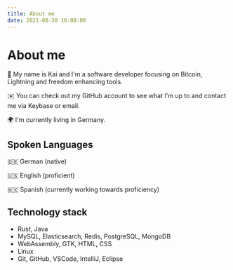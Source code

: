 ```yaml
---
title: About me
date: 2021-08-30 16:00:00
---
```



# About me

🌋 My name is Kai and I'm a software developer focusing on Bitcoin, Lightning and freedom enhancing tools.

✉️ You can check out my GitHub account to see what I'm up to and contact me via Keybase or email.

🌍 I'm currently living in Germany.

## Spoken Languages

🇩🇪 German (native)

🇺🇸 English (proficient)

🇲🇽 Spanish (currently working towards proficiency)

## Technology stack
- Rust, Java
- MySQL, Elasticsearch, Redis, PostgreSQL, MongoDB
- WebAssembly, GTK, HTML, CSS
- Linux
- Git, GitHub, VSCode, IntelliJ, Eclipse